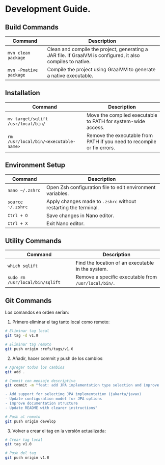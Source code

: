 # Development Guide.

## Build Commands

| Command | Description |
|---------|-------------|
| `mvn clean package` | Clean and compile the project, generating a JAR file. If GraalVM is configured, it also compiles to native. |
| `mvn -Pnative package` | Compile the project using GraalVM to generate a native executable. |

## Installation

| Command                               | Description |
|---------------------------------------|-------------|
| `mv target/sqlift /usr/local/bin/`    | Move the compiled executable to PATH for system-wide access. |
| `rm /usr/local/bin/<executable-name>` | Remove the executable from PATH if you need to recompile or fix errors. |

## Environment Setup

| Command | Description |
|---------|-------------|
| `nano ~/.zshrc` | Open Zsh configuration file to edit environment variables. |
| `source ~/.zshrc` | Apply changes made to `.zshrc` without restarting the terminal. |
| `Ctrl + O` | Save changes in Nano editor. |
| `Ctrl + X` | Exit Nano editor. |

## Utility Commands

| Command                         | Description |
|---------------------------------|-------------|
| `which sqlift`                  | Find the location of an executable in the system. |
| `sudo rm /usr/local/bin/sqlift` | Remove a specific executable from `/usr/local/bin/`. |


## Git Commands
Los comandos en orden serían:

1. Primero eliminar el tag tanto local como remoto:
```bash
# Eliminar tag local
git tag -d v1.0

# Eliminar tag remoto
git push origin :refs/tags/v1.0
```

2. Añadir, hacer commit y push de los cambios:
```bash
# Agregar todos los cambios
git add .

# Commit con mensaje descriptivo
git commit -m "feat: add JPA implementation type selection and improve documentation

- Add support for selecting JPA implementation (jakarta/javax)
- Update configuration model for JPA options
- Improve documentation structure
- Update README with clearer instructions"

# Push al remoto
git push origin develop
```

3. Volver a crear el tag en la versión actualizada:
```bash
# Crear tag local
git tag v1.0

# Push del tag
git push origin v1.0
```
